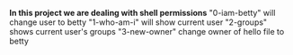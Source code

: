 **In this project we are dealing with shell permissions**
"0-iam-betty" will change user to betty
"1-who-am-i" will show current user
"2-groups" shows current user's groups
"3-new-owner" change owner of hello file to betty


